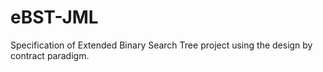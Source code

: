 # eBST-JML
Specification of Extended Binary Search Tree project using the design by contract paradigm.
